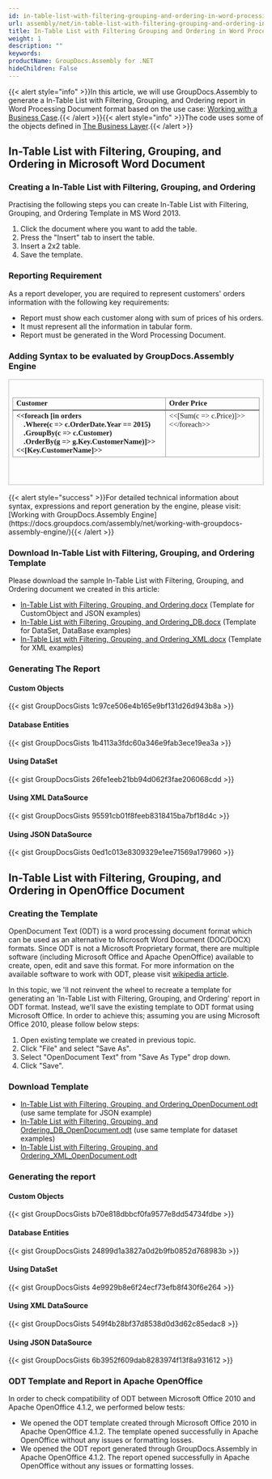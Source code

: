 ```yaml
---
id: in-table-list-with-filtering-grouping-and-ordering-in-word-processing-document
url: assembly/net/in-table-list-with-filtering-grouping-and-ordering-in-word-processing-document
title: In-Table List with Filtering Grouping and Ordering in Word Processing Document
weight: 1
description: ""
keywords: 
productName: GroupDocs.Assembly for .NET
hideChildren: False
---
```

{{< alert style="info" >}}In this article, we will use GroupDocs.Assembly to generate a In-Table List with Filtering, Grouping, and Ordering report in Word Processing Document format based on the use case: [Working with a Business Case](https://docs.groupdocs.com/assembly/net/working-with-a-business-case/).{{< /alert >}}{{< alert style="info" >}}The code uses some of the objects defined in [The Business Layer](https://docs.groupdocs.com/assembly/net/the-business-layer/).{{< /alert >}}

## In-Table List with Filtering, Grouping, and Ordering in Microsoft Word Document

### Creating a In-Table List with Filtering, Grouping, and Ordering

Practising the following steps you can create In-Table List with Filtering, Grouping, and Ordering Template in MS Word 2013.

1.  Click the document where you want to add the table.
2.  Press the "Insert" tab to insert the table.
3.  Insert a 2x2 table.
4.  Save the template.

### Reporting Requirement

As a report developer, you are required to represent customers' orders information with the following key requirements:

*   Report must show each customer along with sum of prices of his orders.
*   It must represent all the information in tabular form.
*   Report must be generated in the Word Processing Document.

### Adding Syntax to be evaluated by GroupDocs.Assembly Engine

<table cellspacing="0" cellpadding="0" style="border-collapse: collapse; margin-left: 0pt;"><tbody><tr><td style="border-bottom-color: rgb(191, 191, 191); border-bottom-style: solid; border-bottom-width: 0.75pt; border-left-color: rgb(191, 191, 191); border-left-style: solid; border-left-width: 0.75pt; border-right-color: rgb(191, 191, 191); border-right-style: solid; border-right-width: 0.75pt; border-top-color: rgb(191, 191, 191); border-top-style: solid; border-top-width: 0.75pt; padding-left: 5.03pt; padding-right: 5.03pt; vertical-align: top; width: 456.45pt;"><p style="margin-top: 0pt; margin-right: 0pt; margin-bottom: 0pt; margin-left: 0pt;"><span style="font-family: Calibri; font-size: 11pt;">&nbsp;</span></p><table cellspacing="0" cellpadding="0" style="border-collapse: collapse; margin-left: 0pt;"><tbody><tr><td style="border-bottom-color: rgb(102, 102, 102); border-bottom-style: solid; border-bottom-width: 1.5pt; border-left-color: rgb(153, 153, 153); border-left-style: solid; border-left-width: 0.75pt; border-right-color: rgb(153, 153, 153); border-right-style: solid; border-right-width: 0.75pt; border-top-color: rgb(153, 153, 153); border-top-style: solid; border-top-width: 0.75pt; padding-left: 5.03pt; padding-right: 5.03pt; vertical-align: top; width: 266.8pt;"><p style="margin-top: 0pt; margin-right: 0pt; margin-bottom: 0pt; margin-left: 0pt;"><span style="font-family: Calibri; font-size: 11pt; font-weight: bold;">Customer</span></p></td><td style="border-bottom-color: rgb(102, 102, 102); border-bottom-style: solid; border-bottom-width: 1.5pt; border-left-color: rgb(153, 153, 153); border-left-style: solid; border-left-width: 0.75pt; border-right-color: rgb(153, 153, 153); border-right-style: solid; border-right-width: 0.75pt; border-top-color: rgb(153, 153, 153); border-top-style: solid; border-top-width: 0.75pt; padding-left: 5.03pt; padding-right: 5.03pt; vertical-align: top; width: 167.55pt;"><p style="margin-top: 0pt; margin-right: 0pt; margin-bottom: 0pt; margin-left: 0pt;"><span style="font-family: Calibri; font-size: 11pt; font-weight: bold;">Order</span><span style="font-family: Calibri; font-size: 11pt; font-weight: bold;"> Price</span></p></td></tr><tr><td style="border-bottom-color: rgb(153, 153, 153); border-bottom-style: solid; border-bottom-width: 0.75pt; border-left-color: rgb(153, 153, 153); border-left-style: solid; border-left-width: 0.75pt; border-right-color: rgb(153, 153, 153); border-right-style: solid; border-right-width: 0.75pt; border-top-color: rgb(153, 153, 153); border-top-style: solid; border-top-width: 0.75pt; padding-left: 5.03pt; padding-right: 5.03pt; vertical-align: top; width: 266.8pt;"><p style="margin-top: 0pt; margin-right: 0pt; margin-bottom: 0pt; margin-left: 0pt;"><span style="font-family: Calibri; font-size: 11pt; font-weight: bold;">&lt;&lt;</span><span style="font-family: Calibri; font-size: 11pt; font-weight: bold;">foreach</span><span style="font-family: Calibri; font-size: 11pt; font-weight: bold;"> [in </span><span style="font-family: Calibri; font-size: 11pt; font-weight: bold;">orders</span></p><p style="margin-top: 0pt; margin-right: 0pt; margin-bottom: 0pt; margin-left: 0pt;"><span style="font-family: Calibri; font-size: 11pt; font-weight: bold;">&nbsp;&nbsp;&nbsp; .</span><span style="font-family: Calibri; font-size: 11pt; font-weight: bold;">Where</span><span style="font-family: Calibri; font-size: 11pt; font-weight: bold;">(c =&gt; </span><span style="font-family: Calibri; font-size: 11pt; font-weight: bold;">c.</span><span style="font-family: Calibri; font-size: 11pt; font-weight: bold;">OrderDate</span><span style="font-family: Calibri; font-size: 11pt; font-weight: bold;">.</span><span style="font-family: Calibri; font-size: 11pt; font-weight: bold;">Year</span><span style="font-family: Calibri; font-size: 11pt; font-weight: bold;"> == </span><span style="font-family: Calibri; font-size: 11pt; font-weight: bold;">2015</span><span style="font-family: Calibri; font-size: 11pt; font-weight: bold;">)</span></p><p style="margin-top: 0pt; margin-right: 0pt; margin-bottom: 0pt; margin-left: 0pt;"><span style="font-family: Calibri; font-size: 11pt; font-weight: bold;">&nbsp;&nbsp;&nbsp; .</span><span style="font-family: Calibri; font-size: 11pt; font-weight: bold;">GroupBy</span><span style="font-family: Calibri; font-size: 11pt; font-weight: bold;">(c =&gt; </span><span style="font-family: Calibri; font-size: 11pt; font-weight: bold;">c.</span><span style="font-family: Calibri; font-size: 11pt; font-weight: bold;">Customer</span><span style="font-family: Calibri; font-size: 11pt; font-weight: bold;">)</span></p><p style="margin-top: 0pt; margin-right: 0pt; margin-bottom: 0pt; margin-left: 0pt;"><span style="font-family: Calibri; font-size: 11pt; font-weight: bold;">&nbsp;&nbsp;&nbsp; .</span><span style="font-family: Calibri; font-size: 11pt; font-weight: bold;">OrderBy</span><span style="font-family: Calibri; font-size: 11pt; font-weight: bold;">(g =&gt; </span><span style="font-family: Calibri; font-size: 11pt; font-weight: bold;">g.</span><span style="font-family: Calibri; font-size: 11pt; font-weight: bold;">Key</span><span style="font-family: Calibri; font-size: 11pt; font-weight: bold;">.</span><span style="font-family: Calibri; font-size: 11pt; font-weight: bold;">Customer</span><span style="font-family: Calibri; font-size: 11pt; font-weight: bold;">Name</span><span style="font-family: Calibri; font-size: 11pt; font-weight: bold;">)]&gt;&gt;&lt;&lt;[</span><span style="font-family: Calibri; font-size: 11pt; font-weight: bold;">Key</span><span style="font-family: Calibri; font-size: 11pt; font-weight: bold;">.</span><span style="font-family: Calibri; font-size: 11pt; font-weight: bold;">Customer</span><span style="font-family: Calibri; font-size: 11pt; font-weight: bold;">Name</span><span style="font-family: Calibri; font-size: 11pt; font-weight: bold;">]&gt;&gt;</span></p></td><td style="border-bottom-color: rgb(153, 153, 153); border-bottom-style: solid; border-bottom-width: 0.75pt; border-left-color: rgb(153, 153, 153); border-left-style: solid; border-left-width: 0.75pt; border-right-color: rgb(153, 153, 153); border-right-style: solid; border-right-width: 0.75pt; border-top-color: rgb(153, 153, 153); border-top-style: solid; border-top-width: 0.75pt; padding-left: 5.03pt; padding-right: 5.03pt; vertical-align: top; width: 167.55pt;"><p style="margin-top: 0pt; margin-right: 0pt; margin-bottom: 0pt; margin-left: 0pt;"><span style="font-family: Calibri; font-size: 11pt;">&lt;&lt;[</span><span style="font-family: Calibri; font-size: 11pt;">Sum</span><span style="font-family: Calibri; font-size: 11pt;">(c =&gt; </span><span style="font-family: Calibri; font-size: 11pt;">c.</span><span style="font-family: Calibri; font-size: 11pt;">Price</span><span style="font-family: Calibri; font-size: 11pt;">)]&gt;&gt;&lt;&lt;/</span><span style="font-family: Calibri; font-size: 11pt;">foreach</span><span style="font-family: Calibri; font-size: 11pt;">&gt;&gt;</span></p></td></tr></tbody></table><p style="margin-top: 0pt; margin-right: 0pt; margin-bottom: 0pt; margin-left: 0pt;"><span style="font-family: Calibri; font-size: 11pt;">&nbsp;</span></p><p style="margin-top: 0pt; margin-right: 0pt; margin-bottom: 0pt; margin-left: 0pt;"><span style="font-family: Calibri; font-size: 11pt;">&nbsp;</span></p></td></tr></tbody></table>
{{< alert style="success" >}}For detailed technical information about syntax, expressions and report generation by the engine, please visit: [Working with GroupDocs.Assembly Engine](https://docs.groupdocs.com/assembly/net/working-with-groupdocs-assembly-engine/){{< /alert >}}

### Download In-Table List with Filtering, Grouping, and Ordering Template

Please download the sample In-Table List with Filtering, Grouping, and Ordering document we created in this article:

*   [In-Table List with Filtering, Grouping, and Ordering.docx](https://github.com/groupdocsassembly/GroupDocs_Assembly_NET/blob/master/Examples/Data/Source/Word%20Templates/In-Table%20List%20with%20Filtering%2C%20Grouping%2C%20and%20Ordering.docx?raw=true) (Template for CustomObject and JSON examples)
*   [In-Table List with Filtering, Grouping, and Ordering\_DB.docx](https://github.com/groupdocsassembly/GroupDocs_Assembly_NET/blob/master/Examples/Data/Source/Word%20Templates/In-Table%20List%20with%20Filtering%2C%20Grouping%2C%20and%20Ordering_DB.docx?raw=true) (Template for DataSet, DataBase examples)
*   [In-Table List with Filtering, Grouping, and Ordering\_XML.docx](https://github.com/atirtahirgroupdocs/GroupDocs_Assembly_NET/blob/master/Examples/Data/Source/Word%20Templates/In-Table%20List%20with%20Filtering%2C%20Grouping%2C%20and%20Ordering_XML.docx?raw=true) (Template for XML examples)

### Generating The Report

#### Custom Objects

{{< gist GroupDocsGists 1c97ce506e4b165e9bf131d26d943b8a >}}

#### Database Entities

{{< gist GroupDocsGists 1b4113a3fdc60a346e9fab3ece19ea3a >}}

#### Using DataSet

{{< gist GroupDocsGists 26fe1eeb21bb94d062f3fae206068cdd >}}

#### Using XML DataSource

{{< gist GroupDocsGists 95591cb01f8feeb8318415ba7bf18d4c >}}

#### Using JSON DataSource

{{< gist GroupDocsGists 0ed1c013e8309329e1ee71569a179960 >}}

## In-Table List with Filtering, Grouping, and Ordering in OpenOffice Document

### Creating the Template

OpenDocument Text (ODT) is a word processing document format which can be used as an alternative to Microsoft Word Document (DOC/DOCX) formats. Since ODT is not a Microsoft Proprietary format, there are multiple software (including Microsoft Office and Apache OpenOffice) available to create, open, edit and save this format. For more information on the available software to work with ODT, please visit [wikipedia article](https://en.wikipedia.org/wiki/OpenDocument#Software).

In this topic, we 'll not reinvent the wheel to recreate a template for generating an 'In-Table List with Filtering, Grouping, and Ordering' report in ODT format. Instead, we'll save the existing template to ODT format using Microsoft Office. In order to achieve this; assuming you are using Microsoft Office 2010, please follow below steps:

1.  Open existing template we created in previous topic.
2.  Click "File" and select "Save As".
3.  Select "OpenDocument Text" from "Save As Type" drop down.
4.  Click "Save".

### Download Template

*   [In-Table List with Filtering, Grouping, and Ordering\_OpenDocument.odt](https://github.com/groupdocsassembly/GroupDocs_Assembly_NET/blob/master/Examples/Data/Source/Word%20Templates/In-Table%20List%20with%20Filtering%2C%20Grouping%2C%20and%20Ordering_OpenDocument.odt?raw=true) (use same template for JSON example)
*   [In-Table List with Filtering, Grouping, and Ordering\_DB\_OpenDocument.odt](https://github.com/groupdocsassembly/GroupDocs_Assembly_NET/blob/master/Examples/Data/Source/Word%20Templates/In-Table%20List%20with%20Filtering%2C%20Grouping%2C%20and%20Ordering_DB_OpenDocument.odt?raw=true) (use same template for dataset examples)
*   [In-Table List with Filtering, Grouping, and Ordering\_XML\_OpenDocument.odt](https://github.com/atirtahirgroupdocs/GroupDocs_Assembly_NET/blob/master/Examples/Data/Source/Word%20Templates/In-Table%20List%20with%20Filtering%2C%20Grouping%2C%20and%20Ordering_XML_OpenDocument.odt?raw=true)

### Generating the report

#### Custom Objects

{{< gist GroupDocsGists b70e818dbbcf0fa9577e8dd54734fdbe >}}

#### Database Entities

{{< gist GroupDocsGists 24899d1a3827a0d2b9fb0852d768983b >}}

#### Using DataSet

{{< gist GroupDocsGists 4e9929b8e6f24ecf73efb8f430f6e264 >}}

#### Using XML DataSource

{{< gist GroupDocsGists 549f4b28bf37d8538d0d3d62c85edac8 >}}

#### Using JSON DataSource

{{< gist GroupDocsGists 6b3952f609dab8283974f13f8a931612 >}}

### ODT Template and Report in Apache OpenOffice

In order to check compatibility of ODT between Microsoft Office 2010 and Apache OpenOffice 4.1.2, we performed below tests:

*   We opened the ODT template created through Microsoft Office 2010 in Apache OpenOffice 4.1.2. The template opened successfully in Apache OpenOffice without any issues or formatting losses.
*   We opened the ODT report generated through GroupDocs.Assembly in Apache OpenOffice 4.1.2. The report opened successfully in Apache OpenOffice without any issues or formatting losses.
